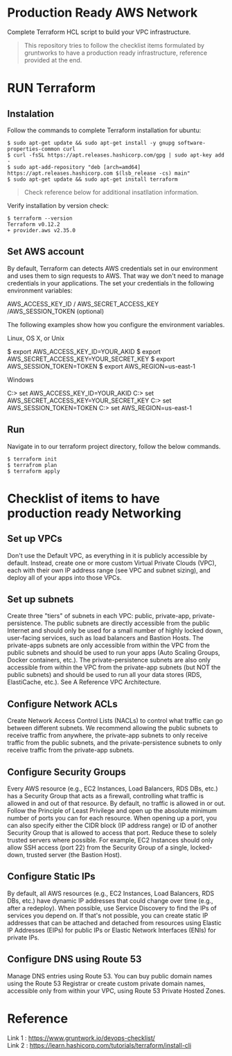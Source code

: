# Production Ready AWS Network

Complete Terraform HCL script to build your VPC infrastructure.


> This repository tries to follow the checklist items formulated by gruntworks to have a production ready infrastructure, reference provided at the end.

# RUN Terraform

## Instalation  

Follow the commands to complete Terraform installation for ubuntu:
```
$ sudo apt-get update && sudo apt-get install -y gnupg software-properties-common curl
$ curl -fsSL https://apt.releases.hashicorp.com/gpg | sudo apt-key add -
$ sudo apt-add-repository "deb [arch=amd64] https://apt.releases.hashicorp.com $(lsb_release -cs) main"
$ sudo apt-get update && sudo apt-get install terraform
```
> Check reference below for additional insatllation information.

Verify installation by version check: 

```
$ terraform --version
Terraform v0.12.2
+ provider.aws v2.35.0
```

## Set AWS account

By default, Terraform can detects AWS credentials set in our environment and uses them to sign requests to AWS. That way we don't need to manage credentials in your applications. The set your credentials in the following environment variables:

AWS_ACCESS_KEY_ID / AWS_SECRET_ACCESS_KEY /AWS_SESSION_TOKEN (optional)

The following examples show how you configure the environment variables.

Linux, OS X, or Unix

$ export AWS_ACCESS_KEY_ID=YOUR_AKID
$ export AWS_SECRET_ACCESS_KEY=YOUR_SECRET_KEY
$ export AWS_SESSION_TOKEN=TOKEN
$ export AWS_REGION=us-east-1

Windows

C:> set AWS_ACCESS_KEY_ID=YOUR_AKID
C:> set AWS_SECRET_ACCESS_KEY=YOUR_SECRET_KEY
C:> set AWS_SESSION_TOKEN=TOKEN
C:> set AWS_REGION=us-east-1

## Run
Navigate in to our terraform project directory, follow the below commands.
```
$ terraform init
$ terrafrom plan 
$ terraform apply
```
# Checklist of items to have production ready Networking
## Set up VPCs
Don't use the Default VPC, as everything in it is publicly accessible by default. Instead, create one or more custom Virtual Private Clouds (VPC), each with their own IP address range (see VPC and subnet sizing), and deploy all of your apps into those VPCs.

## Set up subnets
Create three "tiers" of subnets in each VPC: public, private-app, private-persistence. The public subnets are directly accessible from the public Internet and should only be used for a small number of highly locked down, user-facing services, such as load balancers and Bastion Hosts. The private-apps subnets are only accessible from within the VPC from the public subnets and should be used to run your apps (Auto Scaling Groups, Docker containers, etc.). The private-persistence subnets are also only accessible from within the VPC from the private-app subnets (but NOT the public subnets) and should be used to run all your data stores (RDS, ElastiCache, etc.). See A Reference VPC Architecture.

## Configure Network ACLs
Create Network Access Control Lists (NACLs) to control what traffic can go between different subnets. We recommend allowing the public subnets to receive traffic from anywhere, the private-app subnets to only receive traffic from the public subnets, and the private-persistence subnets to only receive traffic from the private-app subnets.

## Configure Security Groups
Every AWS resource (e.g., EC2 Instances, Load Balancers, RDS DBs, etc.) has a Security Group that acts as a firewall, controlling what traffic is allowed in and out of that resource. By default, no traffic is allowed in or out. Follow the Principle of Least Privilege and open up the absolute minimum number of ports you can for each resource. When opening up a port, you can also specify either the CIDR block (IP address range) or ID of another Security Group that is allowed to access that port. Reduce these to solely trusted servers where possible. For example, EC2 Instances should only allow SSH access (port 22) from the Security Group of a single, locked-down, trusted server (the Bastion Host).

## Configure Static IPs
By default, all AWS resources (e.g., EC2 Instances, Load Balancers, RDS DBs, etc.) have dynamic IP addresses that could change over time (e.g., after a redeploy). When possible, use Service Discovery to find the IPs of services you depend on. If that's not possible, you can create static IP addresses that can be attached and detached from resources using Elastic IP Addresses (EIPs) for public IPs or Elastic Network Interfaces (ENIs) for private IPs.

## Configure DNS using Route 53
Manage DNS entries using Route 53. You can buy public domain names using the Route 53 Registrar or create custom private domain names, accessible only from within your VPC, using Route 53 Private Hosted Zones.

# Reference

Link 1 : https://www.gruntwork.io/devops-checklist/</br>
Link 2 : https://learn.hashicorp.com/tutorials/terraform/install-cli</br>
